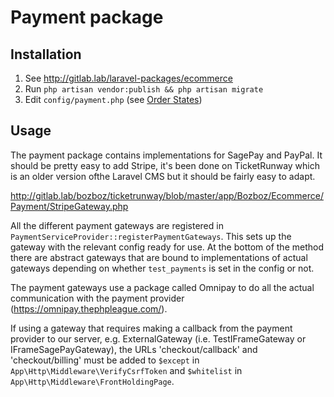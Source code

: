 # Payment package

## Installation

1. See http://gitlab.lab/laravel-packages/ecommerce
2. Run `php artisan vendor:publish && php artisan migrate` 
3. Edit `config/payment.php` (see [Order States](#order-states))

## Usage

The payment package contains implementations for SagePay and PayPal. It should be pretty easy to add Stripe, it's been done on TicketRunway which is an older version ofthe Laravel CMS but it should be fairly easy to adapt.

http://gitlab.lab/bozboz/ticketrunway/blob/master/app/Bozboz/Ecommerce/Payment/StripeGateway.php

All the different payment gateways are registered in `PaymentServiceProvider::registerPaymentGateways`. This sets up the gateway with the relevant config ready for use. At the bottom of the method there are abstract gateways that are bound to implementations of actual gateways depending on whether `test_payments` is set in the config or not.

The payment gateways use a package called Omnipay to do all the actual communication with the payment provider (https://omnipay.thephpleague.com/). 

If using a gateway that requires making a callback from the payment provider to our server, e.g. ExternalGateway (i.e. TestIFrameGateway or IFrameSagePayGateway), the URLs 'checkout/callback' and 'checkout/billing' must be added to `$except` in `App\Http\Middleware\VerifyCsrfToken` and `$whitelist` in `App\Http\Middleware\FrontHoldingPage`.
